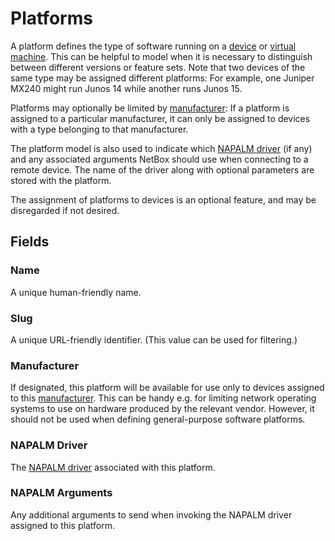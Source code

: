 # Platforms

A platform defines the type of software running on a [device](./device.md) or [virtual machine](../virtualization/virtualmachine.md). This can be helpful to model when it is necessary to distinguish between different versions or feature sets. Note that two devices of the same type may be assigned different platforms: For example, one Juniper MX240 might run Junos 14 while another runs Junos 15.

Platforms may optionally be limited by [manufacturer](./manufacturer.md): If a platform is assigned to a particular manufacturer, it can only be assigned to devices with a type belonging to that manufacturer.

The platform model is also used to indicate which [NAPALM driver](../../integrations/napalm.md) (if any) and any associated arguments NetBox should use when connecting to a remote device. The name of the driver along with optional parameters are stored with the platform.

The assignment of platforms to devices is an optional feature, and may be disregarded if not desired.

## Fields

### Name

A unique human-friendly name.

### Slug

A unique URL-friendly identifier. (This value can be used for filtering.)

### Manufacturer

If designated, this platform will be available for use only to devices assigned to this [manufacturer](./manufacturer.md). This can be handy e.g. for limiting network operating systems to use on hardware produced by the relevant vendor. However, it should not be used when defining general-purpose software platforms.

### NAPALM Driver

The [NAPALM driver](https://napalm.readthedocs.io/en/latest/support/index.html) associated with this platform.

### NAPALM Arguments

Any additional arguments to send when invoking the NAPALM driver assigned to this platform.
